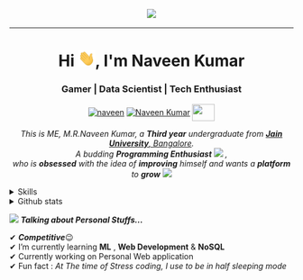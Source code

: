 <p align="center">
  <img src="https://github.com/thompsonemerson/thompsonemerson/raw/master/cover-thompson.png" height="200"/>
</p>
<hr>
<h1 align="center">Hi <img src="https://raw.githubusercontent.com/ABSphreak/ABSphreak/master/gifs/Hi.gif" width="30px">, I'm Naveen Kumar</h1>
<h3 align="center">Gamer |  Data Scientist  |  Tech Enthusiast</h3>
<p align="center">
<a href="https://www.linkedin.com/in/naveenkumar9192" target="blank"><img align="center" src="https://cdn.jsdelivr.net/npm/simple-icons@3.0.1/icons/linkedin.svg" alt="naveen" height="30" width="40" /></a>
<a href="https://www.facebook.com/chinna.nk4//" target="blank"><img align="center" src="https://cdn.jsdelivr.net/npm/simple-icons@3.0.1/icons/facebook.svg" alt="Naveen Kumar" height="30" width="40" /></a>
<a href="https://www.hackerrank.com/Naveen_004" target="blank"><img align="center" src="https://cdn.jsdelivr.net/npm/simple-icons@3.0.1/icons/hackerrank.svg" height="30" width="40" /></a>
</p>
</p>



<p align="center">
  <em>
    This is ME, M.R.Naveen Kumar, a <b>Third year</b> undergraduate from <a href="https://www.acetamritsar.ac.in/"> <b>Jain University</b>, Bangalore</a>. <br>
    A budding <b> Programming Enthusiast</b>&nbsp;<img src="https://github.com/TheDudeThatCode/TheDudeThatCode/blob/master/Assets/Designer.gif" width="36px">&nbsp,<br>who is <b>obsessed</b>
    with the idea of <b>improving</b> himself and wants a <b>platform</b> to 
    <b>grow</b> <img src="https://github.com/TheDudeThatCode/TheDudeThatCode/blob/master/Assets/Rocket.gif" width="18px">
  </em> 
</p>

<details><summary>Skills</summary>

### Programming languages I know:-

![Python](https://img.shields.io/badge/Python-14354C?style=for-the-badge&logo=python&logoColor=white)
![Java](https://img.shields.io/badge/Java-007396?style=for-the-badge&logo=java&logoColor=white)
![C](https://img.shields.io/badge/C-00599C?style=for-the-badge&logo=c&logoColor=whit)
![R](https://img.shields.io/badge/R-276DC3?style=for-the-badge&logo=r&logoColor=white)
![Flutter](https://img.shields.io/badge/Dart-0175C2?style=for-the-badge&logo=dart&logoColor=white)

### Libraries I like working with:-

![pandas](https://img.shields.io/badge/pandas-1.2.4.-green)
![numpy](https://img.shields.io/badge/numpy-1.20.2-blue)
![seaborn](https://img.shields.io/badge/seaborn-0.11.1-yellowgreen)
![scikit-learn](https://img.shields.io/badge/sklearn-0.23-red)
![matplotlib](https://img.shields.io/badge/plotly-4.14.3-lightgrey)
  
 ### Editors I like to use:-

![vscode](https://img.shields.io/badge/Visual_Studio_Code-007ACC?style=for-the-badge&logo=visual-studio-code&logoColor=white)
 
  
</details>

<details><summary>Github stats</summary>

[![Top Langs](https://github-readme-stats.vercel.app/api/top-langs/?username=Naveen-004&theme=dark)](https://github.com/Naveen-004?tab=repositories)
<a href="https://github.com/Naveen-004" >

  <img height="180em" src="https://github-readme-stats.vercel.app/api?username=Naveen-004&count_private=true&show_icons=true&locale=en&theme=dark" alt="Naveen-004" />
  
  <img height="180em" src="https://github-readme-streak-stats.herokuapp.com/?user=Naveen-004&theme=dark" alt="Naveen-004"/>

</a>

</details>

<img src="https://media.giphy.com/media/ObNTw8Uzwy6KQ/giphy.gif" width="30px">&nbsp;***Talking about Personal Stuffs...***

✔  ***Competitive***😉 <br>
✔ I’m currently learning **ML** , **Web Development** & **NoSQL** <br>
✔ Currently working on Personal Web application <br>
✔ Fun fact : *At The time of Stress coding, I use to be in half sleeping mode*<br>
